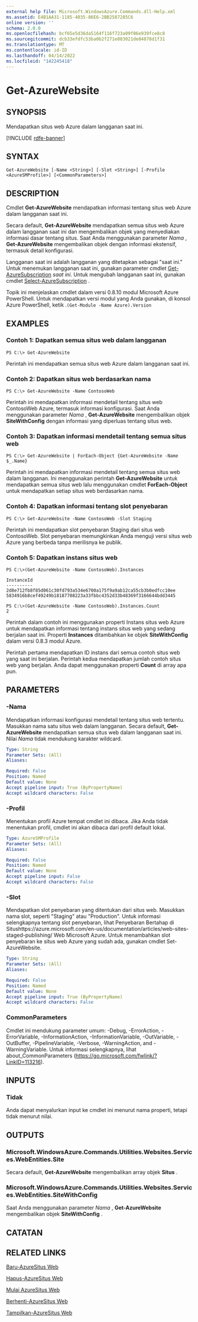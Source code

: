 ```yaml
---
external help file: Microsoft.WindowsAzure.Commands.dll-Help.xml
ms.assetid: E4B1AA31-1185-4035-86E6-2BB2587285C6
online version: ''
schema: 2.0.0
ms.openlocfilehash: bcf65e5d36da5164f116f723a09f06e939fce8c8
ms.sourcegitcommit: dcb33efdfc53ba0b2f271e883021de84878d1f31
ms.translationtype: MT
ms.contentlocale: id-ID
ms.lasthandoff: 04/14/2022
ms.locfileid: "142245418"
---
```

# Get-AzureWebsite

## SYNOPSIS
Mendapatkan situs web Azure dalam langganan saat ini.

[!INCLUDE [rdfe-banner](../../includes/rdfe-banner.md)]

## SYNTAX

```
Get-AzureWebsite [-Name <String>] [-Slot <String>] [-Profile <AzureSMProfile>] [<CommonParameters>]
```

## DESCRIPTION
Cmdlet **Get-AzureWebsite** mendapatkan informasi tentang situs web Azure dalam langganan saat ini.

Secara default, **Get-AzureWebsite** mendapatkan semua situs web Azure dalam langganan saat ini dan mengembalikan objek yang menyediakan informasi dasar tentang situs.
Saat Anda menggunakan parameter *Nama* , **Get-AzureWebsite** mengembalikan objek dengan informasi ekstensif, termasuk detail konfigurasi.

Langganan saat ini adalah langganan yang ditetapkan sebagai "saat ini." Untuk menemukan langganan saat ini, gunakan parameter cmdlet [Get-AzureSubscription](/powershell/module/servicemanagement/azure.service/get-azuresubscription) *saat ini*.
Untuk mengubah langganan saat ini, gunakan cmdlet [Select-AzureSubscription](/powershell/module/servicemanagement/azure.service/select-azuresubscription) .

Topik ini menjelaskan cmdlet dalam versi 0.8.10 modul Microsoft Azure PowerShell.
Untuk mendapatkan versi modul yang Anda gunakan, di konsol Azure PowerShell, ketik .`(Get-Module -Name Azure).Version`

## EXAMPLES

### Contoh 1: Dapatkan semua situs web dalam langganan
```
PS C:\> Get-AzureWebsite
```

Perintah ini mendapatkan semua situs web Azure dalam langganan saat ini.

### Contoh 2: Dapatkan situs web berdasarkan nama
```
PS C:\> Get-AzureWebsite -Name ContosoWeb
```

Perintah ini mendapatkan informasi mendetail tentang situs web ContosoWeb Azure, termasuk informasi konfigurasi.
Saat Anda menggunakan parameter *Nama* , **Get-AzureWebsite** mengembalikan objek **SiteWithConfig** dengan informasi yang diperluas tentang situs web.

### Contoh 3: Dapatkan informasi mendetail tentang semua situs web
```
PS C:\> Get-AzureWebsite | ForEach-Object {Get-AzureWebsite -Name $_.Name}
```

Perintah ini mendapatkan informasi mendetail tentang semua situs web dalam langganan.
Ini menggunakan perintah **Get-AzureWebsite** untuk mendapatkan semua situs web lalu menggunakan cmdlet **ForEach-Object** untuk mendapatkan setiap situs web berdasarkan nama.

### Contoh 4: Dapatkan informasi tentang slot penyebaran
```
PS C:\> Get-AzureWebsite -Name ContosoWeb -Slot Staging
```

Perintah ini mendapatkan slot penyebaran Staging dari situs web ContosoWeb.
Slot penyebaran memungkinkan Anda menguji versi situs web Azure yang berbeda tanpa merilisnya ke publik.

### Contoh 5: Dapatkan instans situs web
```
PS C:\>(Get-AzureWebsite -Name ContosoWeb).Instances

InstanceId
----------
2d8e712fb8f85d061c30fd793a534e6700a175f9a9ab12ca55cb3b0edfcc10ee
5834916b8cef49249b18187708223a33fbbc4352d33b48369f3166644bdd3445

PS C:\>(Get-AzureWebsite -Name ContosoWeb).Instances.Count
2
```

Perintah dalam contoh ini menggunakan properti Instans situs web Azure untuk mendapatkan informasi tentang instans situs web yang sedang berjalan saat ini.
Properti **Instances** ditambahkan ke objek **SiteWithConfig** dalam versi 0.8.3 modul Azure.

Perintah pertama mendapatkan ID instans dari semua contoh situs web yang saat ini berjalan.
Perintah kedua mendapatkan jumlah contoh situs web yang berjalan.
Anda dapat menggunakan properti **Count** di array apa pun.

## PARAMETERS

### -Nama
Mendapatkan informasi konfigurasi mendetail tentang situs web tertentu.
Masukkan nama satu situs web dalam langganan.
Secara default, **Get-AzureWebsite** mendapatkan semua situs web dalam langganan saat ini.
Nilai *Nama* tidak mendukung karakter wildcard.

```yaml
Type: String
Parameter Sets: (All)
Aliases:

Required: False
Position: Named
Default value: None
Accept pipeline input: True (ByPropertyName)
Accept wildcard characters: False
```

### -Profil
Menentukan profil Azure tempat cmdlet ini dibaca.
Jika Anda tidak menentukan profil, cmdlet ini akan dibaca dari profil default lokal.

```yaml
Type: AzureSMProfile
Parameter Sets: (All)
Aliases:

Required: False
Position: Named
Default value: None
Accept pipeline input: False
Accept wildcard characters: False
```

### -Slot
Mendapatkan slot penyebaran yang ditentukan dari situs web.
Masukkan nama slot, seperti "Staging" atau "Production".
Untuk informasi selengkapnya tentang slot penyebaran, lihat Penyebaran Bertahap di Situshttps://azure.microsoft.com/en-us/documentation/articles/web-sites-staged-publishing/ Web Microsoft Azure.
Untuk menambahkan slot penyebaran ke situs web Azure yang sudah ada, gunakan cmdlet Set-AzureWebsite.

```yaml
Type: String
Parameter Sets: (All)
Aliases:

Required: False
Position: Named
Default value: None
Accept pipeline input: True (ByPropertyName)
Accept wildcard characters: False
```

### CommonParameters
Cmdlet ini mendukung parameter umum: -Debug, -ErrorAction, -ErrorVariable, -InformationAction, -InformationVariable, -OutVariable, -OutBuffer, -PipelineVariable, -Verbose, -WarningAction, and -WarningVariable. Untuk informasi selengkapnya, lihat about_CommonParameters (https://go.microsoft.com/fwlink/?LinkID=113216).

## INPUTS

### Tidak
Anda dapat menyalurkan input ke cmdlet ini menurut nama properti, tetapi tidak menurut nilai.

## OUTPUTS

### Microsoft.WindowsAzure.Commands.Utilities.Websites.Services.WebEntities.Site
Secara default, **Get-AzureWebsite** mengembalikan array objek **Situs** .

### Microsoft.WindowsAzure.Commands.Utilities.Websites.Services.WebEntities.SiteWithConfig
Saat Anda menggunakan parameter *Nama* , **Get-AzureWebsite** mengembalikan objek **SiteWithConfig** .

## CATATAN

## RELATED LINKS

[Baru-AzureSitus Web](./New-AzureWebsite.md)

[Hapus-AzureSitus Web](./Remove-AzureWebsite.md)

[Mulai AzureSitus Web](./Start-AzureWebsite.md)

[Berhenti-AzureSitus Web](./Stop-AzureWebsite.md)

[Tampilkan-AzureSitus Web](./Show-AzureWebsite.md)


